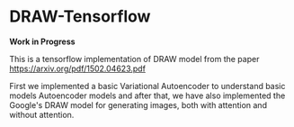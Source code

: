 # DRAW-Tensorflow

**Work in Progress**

This is a tensorflow implementation of DRAW model from the paper https://arxiv.org/pdf/1502.04623.pdf

First we implemented a basic Variational Autoencoder to understand basic models Autoencoder models and after that, we have also implemented the Google's DRAW model for generating images, both with attention and without attention.
